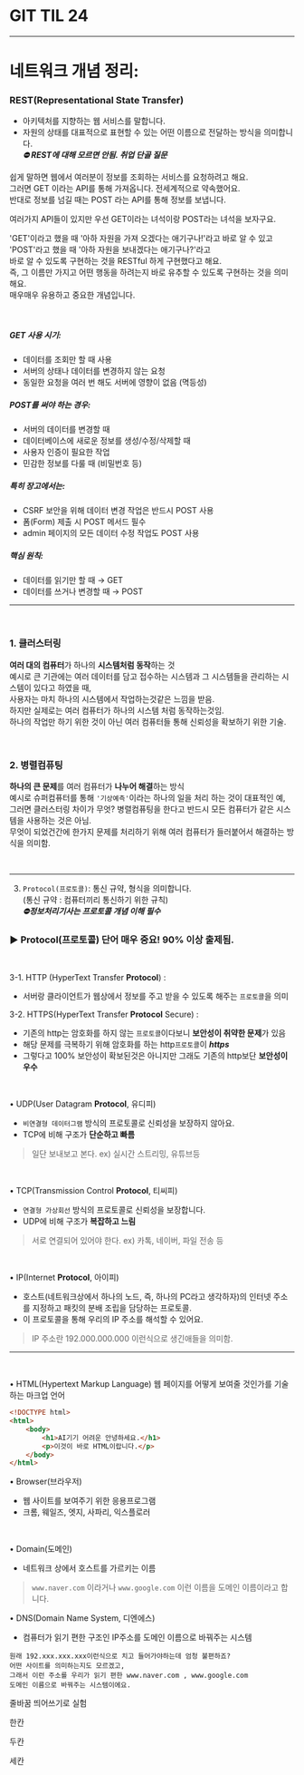 # GIT TIL 24
---

# 네트워크 개념 정리:

### REST(Representational State Transfer) 
- 아키텍처를 지향하는 웹 서비스를 말합니다. 
- 자원의 상태를 대표적으로 표현할 수 있는 어떤 이름으로 전달하는 방식을 의미합니다. <br>
***⛔ REST에 대해 모르면 안됨. 취업 단골 질문***

쉽게 말하면 웹에서 여러분이 정보를 조회하는 서비스를 요청하려고 해요. <br>
그러면 GET 이라는 API를 통해 가져옵니다. 전세계적으로 약속했어요. <br>
반대로 정보를 넘길 때는 POST 라는 API를 통해 정보를 보냅니다. <br>

여러가지 API들이 있지만 우선 GET이라는 녀석이랑 POST라는 녀석을 보자구요. <br>

'GET'이라고 했을 때 '아하 자원을 가져 오겠다는 애기구나!'라고 바로 알 수 있고 <br>
'POST'라고 했을 때 '아하 자원을 보내겠다는 애기구나?'라고 <br>
바로 알 수 있도록 구현하는 것을 RESTful 하게 구현했다고 해요. <br>
즉, 그 이름만 가지고 어떤 행동을 하려는지 바로 유추할 수 있도록 구현하는 것을 의미해요. <br>
매우매우 유용하고 중요한 개념입니다.

<br>


##### GET 사용 시기:
- 데이터를 조회만 할 때 사용
- 서버의 상태나 데이터를 변경하지 않는 요청
- 동일한 요청을 여러 번 해도 서버에 영향이 없음 (멱등성)

##### POST를 써야 하는 경우:
- 서버의 데이터를 변경할 때
- 데이터베이스에 새로운 정보를 생성/수정/삭제할 때
- 사용자 인증이 필요한 작업
- 민감한 정보를 다룰 때 (비밀번호 등)

##### 특히 장고에서는:
- CSRF 보안을 위해 데이터 변경 작업은 반드시 POST 사용
- 폼(Form) 제출 시 POST 메서드 필수
- admin 페이지의 모든 데이터 수정 작업도 POST 사용

##### 핵심 원칙:
- 데이터를 읽기만 할 때 → GET
- 데이터를 쓰거나 변경할 때 → POST

---

<br>

### 1. 클러스터링
**여러 대의 컴퓨터**가 하나의 **시스템처럼 동작**하는 것 <br>
예시로 큰 기관에는 여러 데이터를 담고 접수하는 시스템과 그 시스템들을 관리하는 시스템이 있다고 하였을 때, <br>
사용자는 마치 하나의 시스템에서 작업하는것같은 느낌을 받음. <br>
하지만 실제로는 여러 컴퓨터가 하나의 시스템 처럼 동작하는것임. <br>
하나의 작업만 하기 위한 것이 아닌 여러 컴퓨터들 통해 신뢰성을 확보하기 위한 기술.

<br>

### 2. 병렬컴퓨팅
**하나의 큰 문제**를 여러 컴퓨터가 **나누어 해결**하는 방식 <br>
예시로 슈퍼컴퓨터를 통해 `'기상예측'`이라는 하나의 일을 처리 하는 것이 대표적인 예, <br>
그러면 클러스터링 차이가 무엇? 병렬컴퓨팅을 한다고 반드시 모든 컴퓨터가 같은 시스템을 사용하는 것은 아님. <br>
무엇이 되었건간에 한가지 문제를 처리하기 위해 여러 컴퓨터가 들러붙어서 해결하는 방식을 의미함.

<br>

---

3. `Protocol(프로토콜)`: 통신 규약, 형식을 의미합니다. <br>
(통신 규약 : 컴퓨터끼리 통신하기 위한 규칙) <br>
***⛔정보처리기사는 프로토콜 개념 이해 필수***

### ▶ Protocol(프로토콜) 단어 매우 중요! 90% 이상 출제됨.

<br>

3-1. HTTP (HyperText Transfer **Protocol**) :
- 서버랑 클라이언트가 웹상에서 정보를 주고 받을 수 있도록 해주는 `프로토콜`을 의미

3-2. HTTPS(HyperText Transfer **Protocol** Secure) :
- 기존의 http는 암호화를 하지 않는 `프로토콜`이다보니 **보안성이 취약한 문제**가 있음
- 해당 문제를 극복하기 위해 암호화를 하는 http`프로토콜`이 ***https***
- 그렇다고 100% 보안성이 확보된것은 아니지만 그래도 기존의 http보단 **보안성이 우수**

<br>

• UDP(User Datagram **Protocol**, 유디피)
- `비연결형 데이터그램` 방식의 프로토콜로 신뢰성을 보장하지 않아요.
- TCP에 비해 구조가 **단순하고 빠름**
>일단 보내보고 본다. ex) 실시간 스트리밍, 유튜브등

<br>

• TCP(Transmission Control **Protocol**, 티씨피)
- `연결형 가상회선` 방식의 프로토콜로 신뢰성을 보장합니다.
- UDP에 비해 구조가 **복잡하고 느림**
>서로 연결되어 있어야 한다. ex) 카톡, 네이버, 파일 전송 등

<br>

• IP(Internet **Protocol**, 아이피)
- 호스트(네트워크상에서 하나의 노드, 즉, 하나의 PC라고 생각하자)의 인터넷 주소를 지정하고 패킷의 분배 조립을 담당하는 프로토콜.
- 이 프로토콜을 통해 우리의 IP 주소를 해석할 수 있어요.
>IP 주소란 192.000.000.000 이런식으로 생긴애들을 의미함.

---

<br>

• HTML(Hypertext Markup Language)
웹 페이지를 어떻게 보여줄 것인가를 기술하는 마크업 언어

```html
<!DOCTYPE html>
<html>
    <body>
        <h1>AI기기 어려운 안녕하세요.</h1>
        <p>이것이 바로 HTML이랍니다.</p>
    </body>
</html>
```
• Browser(브라우저)
- 웹 사이트를 보여주기 위한 응용프로그램
- 크롬, 웨일즈, 엣지, 사파리, 익스플로러

<br>

• Domain(도메인)
- 네트워크 상에서 호스트를 가르키는 이름
> `www.naver.com` 이라거나 `www.google.com` 이런 이름을 도메인 이름이라고 합니다.

• DNS(Domain Name System, 디엔에스)
- 컴퓨터가 읽기 편한 구조인 IP주소를 도메인 이름으로 바꿔주는 시스템
```
원래 192.xxx.xxx.xxx이런식으로 치고 들어가야하는데 엄청 불편하죠?
어떤 사이트를 의미하는지도 모르겠고, 
그래서 이런 주소를 우리가 읽기 편한 www.naver.com , www.google.com
도메인 이름으로 바꿔주는 시스템이에요.
```


줄바꿈 띄어쓰기로 실험

한칸 

두칸  

세칸   

